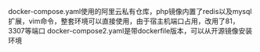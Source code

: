 docker-compose.yaml使用的阿里云私有仓库，php镜像内置了redis以及mysql扩展，vim命令，整套环境可以直接使用，由于宿主机端口占用，改用了81，3307等端口
docker-compose2.yaml是带dockerfile版本，可以从开源镜像安装环境